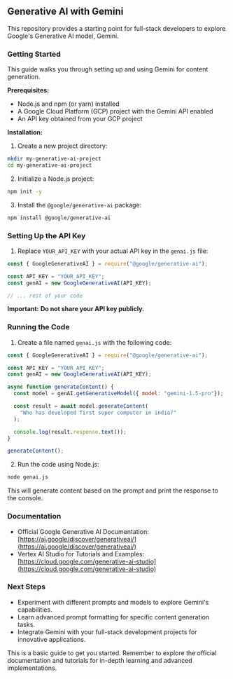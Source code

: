 ## Generative AI with Gemini

This repository provides a starting point for full-stack developers to explore Google's Generative AI model, Gemini.

### Getting Started

This guide walks you through setting up and using Gemini for content generation.

**Prerequisites:**

* Node.js and npm (or yarn) installed
* A Google Cloud Platform (GCP) project with the Gemini API enabled
* An API key obtained from your GCP project

**Installation:**

1. Create a new project directory:

```bash
mkdir my-generative-ai-project
cd my-generative-ai-project
```

2. Initialize a Node.js project:

```bash
npm init -y
```

3. Install the `@google/generative-ai` package:

```bash
npm install @google/generative-ai
```

### Setting Up the API Key

1. Replace `YOUR_API_KEY` with your actual API key in the `genai.js` file:

```javascript
const { GoogleGenerativeAI } = require("@google/generative-ai");

const API_KEY = "YOUR_API_KEY";
const genAI = new GoogleGenerativeAI(API_KEY);

// ... rest of your code
```

**Important:**  **Do not share your API key publicly.**

### Running the Code

1. Create a file named `genai.js` with the following code:

```javascript
const { GoogleGenerativeAI } = require("@google/generative-ai");

const API_KEY = "YOUR_API_KEY";
const genAI = new GoogleGenerativeAI(API_KEY);

async function generateContent() {
  const model = genAI.getGenerativeModel({ model: "gemini-1.5-pro"});

  const result = await model.generateContent(
    "Who has developed first super computer in india?"
  );

  console.log(result.response.text());
}

generateContent();
```

2. Run the code using Node.js:

```bash
node genai.js
```

This will generate content based on the prompt and print the response to the console.

### Documentation

* Official Google Generative AI Documentation: [https://ai.google/discover/generativeai/](https://ai.google/discover/generativeai/)
* Vertex AI Studio for Tutorials and Examples: [https://cloud.google.com/generative-ai-studio](https://cloud.google.com/generative-ai-studio)

### Next Steps

* Experiment with different prompts and models to explore Gemini's capabilities.
* Learn advanced prompt formatting for specific content generation tasks.
* Integrate Gemini with your full-stack development projects for innovative applications.


This is a basic guide to get you started. Remember to explore the official documentation and tutorials for in-depth learning and advanced implementations.
